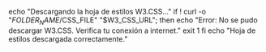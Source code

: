 echo "Descargando la hoja de estilos W3.CSS..."
if ! curl -o "$FOLDER_NAME/$CSS_FILE" "$W3_CSS_URL"; then
    echo "Error: No se pudo descargar W3.CSS. Verifica tu conexión a internet."
    exit 1
fi
echo "Hoja de estilos descargada correctamente."
